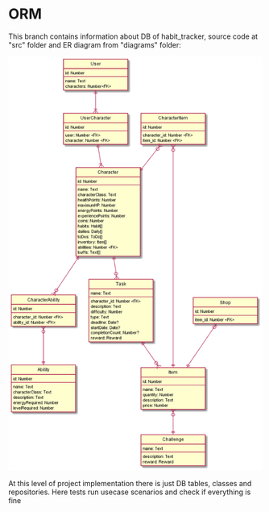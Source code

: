 # ORM

This branch contains information about DB of habit_tracker, source code at "src" folder and ER diagram from "diagrams" folder:

![](https://github.com/mementomorri/habit_tracker/blob/ORM/diagrams/er.png)

At this level of project implementation there is just DB tables, classes and repositories. Here tests run usecase scenarios and check if everything is fine

